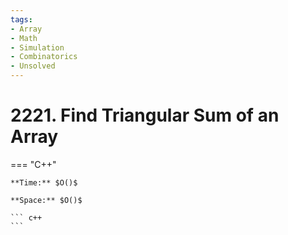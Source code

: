 ```yaml
---
tags:
- Array
- Math
- Simulation
- Combinatorics
- Unsolved
---
```



# 2221. Find Triangular Sum of an Array

=== "C++"

    **Time:** $O()$

    **Space:** $O()$

    ``` c++
    ```